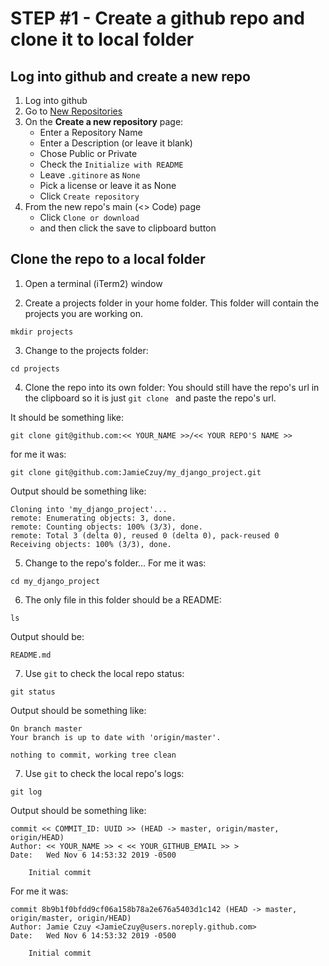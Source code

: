 # STEP #1 - Create a github repo and clone it to local folder

## Log into github and create a new repo

1. Log into github
2. Go to [New Repositories](https://github.com/new)
3. On the **Create a new repository** page:
    * Enter a Repository Name
    * Enter a Description (or leave it blank)
    * Chose Public or Private
    * Check the `Initialize with README`
    * Leave `.gitinore` as `None`
    * Pick a license or leave it as None
    * Click `Create repository`
4. From the new repo's main (<> Code) page
    * Click `Clone or download`
    * and then click the save to clipboard button


## Clone the repo to a local folder

1. Open a terminal (iTerm2) window

2. Create a projects folder in your home folder.
This folder will contain the projects you are working on.
```
mkdir projects
```

3. Change to the projects folder:
```
cd projects
```

4. Clone the repo into its own folder:
You should still have the repo's url in the clipboard so it is just
`git clone ` and paste the repo's url.

It should be something like:
```
git clone git@github.com:<< YOUR_NAME >>/<< YOUR REPO'S NAME >>
```
for me it was:
```
git clone git@github.com:JamieCzuy/my_django_project.git
```

Output should be something like:
```
Cloning into 'my_django_project'...
remote: Enumerating objects: 3, done.
remote: Counting objects: 100% (3/3), done.
remote: Total 3 (delta 0), reused 0 (delta 0), pack-reused 0
Receiving objects: 100% (3/3), done.
```

5. Change to the repo's folder...
For me it was:
```
cd my_django_project
```

6. The only file in this folder should be a README:
```
ls
```

Output should be:
```
README.md
```

7. Use `git` to check the local repo status:
```
git status
```

Output should be something like:
```
On branch master
Your branch is up to date with 'origin/master'.

nothing to commit, working tree clean
```


7. Use `git` to check the local repo's logs:
```
git log
```

Output should be something like:
```
commit << COMMIT_ID: UUID >> (HEAD -> master, origin/master, origin/HEAD)
Author: << YOUR_NAME >> < << YOUR_GITHUB_EMAIL >> >
Date:   Wed Nov 6 14:53:32 2019 -0500

    Initial commit
```

For me it was:
```
commit 8b9b1f0bfdd9cf06a158b78a2e676a5403d1c142 (HEAD -> master, origin/master, origin/HEAD)
Author: Jamie Czuy <JamieCzuy@users.noreply.github.com>
Date:   Wed Nov 6 14:53:32 2019 -0500

    Initial commit
```
